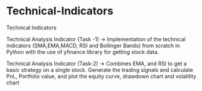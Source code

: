 # Technical-Indicators
Technical Indicators

Technical Analysis Indicator (Task -1) -> Implementation of the technical indicators (SMA,EMA,MACD, RSI and Bollinger Bands) from scratch in Python with the use of yfinance library for getting stock data.

Technical Analysis Indicator (Task-2) -> Combines EMA, and RSI to get a basic strategy on a single stock. Generate the trading signals and calculate PnL, Portfolio value, and plot the equity curve, drawdown chart and volatility chart
